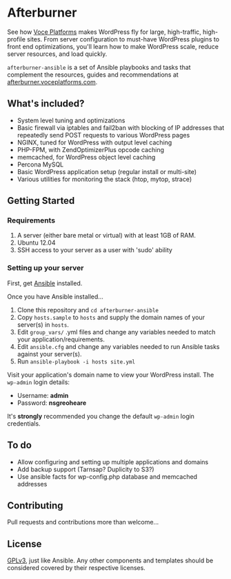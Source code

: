 # Afterburner

See how [Voce Platforms](http://voceplatforms.com/) makes WordPress fly for large, high-traffic, high-profile sites. From server configuration to must-have WordPress plugins to front end optimizations, you'll learn how to make WordPress scale, reduce server resources, and load quickly.

`afterburner-ansible` is a set of Ansible playbooks and tasks that complement the resources, guides and recommendations at [afterburner.voceplatforms.com](http://afterburner.voceplatforms.com).

## What's included?

* System level tuning and optimizations
* Basic firewall via iptables and fail2ban with blocking of IP addresses that repeatedly send POST requests to various WordPress pages
* NGINX, tuned for WordPress with output level caching
* PHP-FPM, with ZendOptimizerPlus opcode caching
* memcached, for WordPress object level caching
* Percona MySQL
* Basic WordPress application setup (regular install or multi-site)
* Various utilities for monitoring the stack (htop, mytop, strace)

## Getting Started

### Requirements

1. A server (either bare metal or virtual) with at least 1GB of RAM.
2. Ubuntu 12.04
3. SSH access to your server as a user with 'sudo' ability

### Setting up your server

First, get [Ansible](http://ansibleworks.com/docs/gettingstarted.html#getting-ansible) installed.

Once you have Ansible installed...

1. Clone this repository and `cd afterburner-ansible`
2. Copy `hosts.sample` to `hosts` and supply the domain names of your server(s) in `hosts`.
3. Edit `group_vars/` .yml files and change any variables needed to match your application/requirements.
4. Edit `ansible.cfg` and change any variables needed to run Ansible tasks against your server(s).
5. Run `ansible-playbook -i hosts site.yml`

Visit your application's domain name to view your WordPress install. The `wp-admin` login details:

* Username: **admin**
* Password: **nsgreoheare**

It's **strongly** recommended you change the default `wp-admin` login credentials.

## To do

* Allow configuring and setting up multiple applications and domains
* Add backup support (Tarnsap? Duplicity to S3?)
* Use ansible facts for wp-config.php database and memcached addresses

## Contributing

Pull requests and contributions more than welcome...

## License

[GPLv3](http://gplv3.fsf.org/), just like Ansible. Any other components and templates should be considered covered by their respective licenses.
